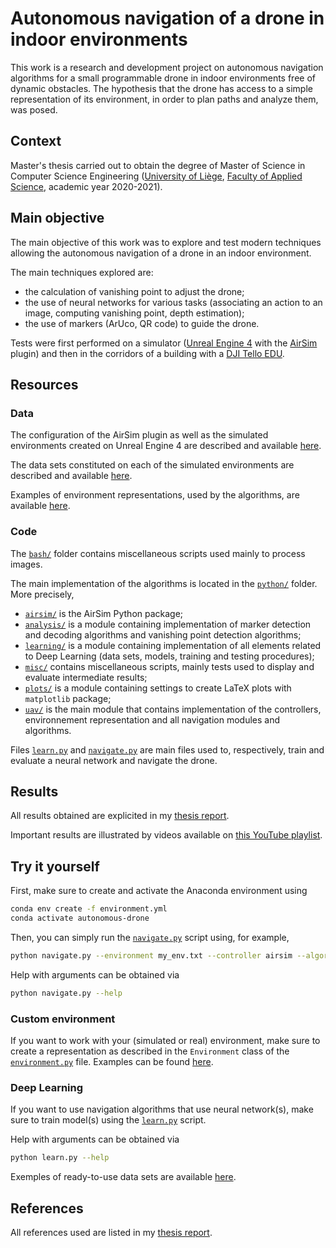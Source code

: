 # Autonomous navigation of a drone in indoor environments

This work is a research and development project on autonomous navigation algorithms for a small programmable drone in indoor environments free of dynamic obstacles. The hypothesis that the drone has access to a simple representation of its environment, in order to plan paths and analyze them, was posed.

## Context

Master's thesis carried out to obtain the degree of Master of Science in Computer Science Engineering ([University of Liège](https://uliege.be/), [Faculty of Applied Science](https://facsa.uliege.be/), academic year 2020-2021).

## Main objective

The main objective of this work was to explore and test modern techniques allowing the autonomous navigation of a drone in an indoor environment.

The main techniques explored are:

* the calculation of vanishing point to adjust the drone;
* the use of neural networks for various tasks (associating an action to an image, computing vanishing point, depth estimation);
* the use of markers (ArUco, QR code) to guide the drone.

Tests were first performed on a simulator ([Unreal Engine 4](https://www.unrealengine.com/) with the [AirSim](https://microsoft.github.io/AirSim/) plugin) and then in the corridors of a building with a [DJI Tello EDU](https://www.ryzerobotics.com/tello-edu).

## Resources

### Data

The configuration of the AirSim plugin as well as the simulated environments created on Unreal Engine 4 are described and available [here](resources/simulator/README.md).

The data sets constituted on each of the simulated environments are described and available [here](resources/data/README.md).

Examples of environment representations, used by the algorithms, are available [here](resources/environments/).

### Code

The [`bash/`](bash/) folder contains miscellaneous scripts used mainly to process images.

The main implementation of the algorithms is located in the [`python/`](python/) folder. More precisely,

* [`airsim/`](python/airsim/) is the AirSim Python package;
* [`analysis/`](python/analysis/) is a module containing implementation of marker detection and decoding algorithms and vanishing point detection algorithms;
* [`learning/`](python/learning/) is a module containing implementation of all elements related to Deep Learning (data sets, models, training and testing procedures);
* [`misc/`](python/misc/) contains miscellaneous scripts, mainly tests used to display and evaluate intermediate results;
* [`plots/`](python/plots/) is a module containing settings to create LaTeX plots with `matplotlib` package;
* [`uav/`](python/uav/) is the main module that contains implementation of the controllers, environnement representation and all navigation modules and algorithms.

Files [`learn.py`](python/learn.py) and [`navigate.py`](python/navigate.py) are main files used to, respectively, train and evaluate a neural network and navigate the drone.

## Results

All results obtained are explicited in my [thesis report](latex/main.pdf).

Important results are illustrated by videos available on [this YouTube playlist](https://youtube.com/playlist?list=PLJEcTQrQgiVdacuc2HymqLV9RqjaRMNYt).

## Try it yourself

First, make sure to create and activate the Anaconda environment using

```bash
conda env create -f environment.yml
conda activate autonomous-drone
```

Then, you can simply run the [`navigate.py`](python/navigate.py) script using, for example,

```bash
python navigate.py --environment my_env.txt --controller airsim --algorithm vision --show
```

Help with arguments can be obtained via

```bash
python navigate.py --help
```

### Custom environment

If you want to work with your (simulated or real) environment, make sure to create a representation as described in the `Environment` class of the [`environment.py`](python/uav/environment.py) file. Examples can be found [here](resources/environments/).

### Deep Learning

If you want to use navigation algorithms that use neural network(s), make sure to train model(s) using the [`learn.py`](python/learn.py) script.

Help with arguments can be obtained via

```bash
python learn.py --help
```

Exemples of ready-to-use data sets are available [here](resources/data/README.md).

## References

All references used are listed in my [thesis report](latex/main.pdf).

